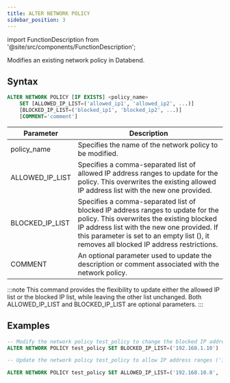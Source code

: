 ```yaml
---
title: ALTER NETWORK POLICY
sidebar_position: 3
---
```


import FunctionDescription from '@site/src/components/FunctionDescription';

<FunctionDescription description="Introduced or updated: v1.2.26"/>

Modifies an existing network policy in Databend. 

## Syntax

```sql
ALTER NETWORK POLICY [IF EXISTS] <policy_name>
    SET [ALLOWED_IP_LIST=('allowed_ip1', 'allowed_ip2', ...)]
    [BLOCKED_IP_LIST=('blocked_ip1', 'blocked_ip2', ...)]
    [COMMENT='comment']
```

| Parameter       	| Description                                                                                                                                                                                                                                                           	|
|-----------------	|-----------------------------------------------------------------------------------------------------------------------------------------------------------------------------------------------------------------------------------------------------------------------	|
| policy_name     	| Specifies the name of the network policy to be modified.                                                                                                                                                                                                              	|
| ALLOWED_IP_LIST 	| Specifies a comma-separated list of allowed IP address ranges to update for the policy. This overwrites the existing allowed IP address list with the new one provided.                                                                                               	|
| BLOCKED_IP_LIST 	| Specifies a comma-separated list of blocked IP address ranges to update for the policy. This overwrites the existing blocked IP address list with the new one provided. If this parameter is set to an empty list (), it removes all blocked IP address restrictions. 	|
| COMMENT         	| An optional parameter used to update the description or comment associated with the network policy.                                                                                                                                                                   	|

:::note
This command provides the flexibility to update either the allowed IP list or the blocked IP list, while leaving the other list unchanged. Both ALLOWED_IP_LIST and BLOCKED_IP_LIST are optional parameters.
:::

## Examples

```sql
-- Modify the network policy test_policy to change the blocked IP address list from ('192.168.1.99') to ('192.168.1.10'):
ALTER NETWORK POLICY test_policy SET BLOCKED_IP_LIST=('192.168.1.10')

-- Update the network policy test_policy to allow IP address ranges ('192.168.10.0', '192.168.20.0') and remove any blocked IP address restrictions. Also, change the comment to 'new comment':

ALTER NETWORK POLICY test_policy SET ALLOWED_IP_LIST=('192.168.10.0', '192.168.20.0') BLOCKED_IP_LIST=() COMMENT='new comment'
```